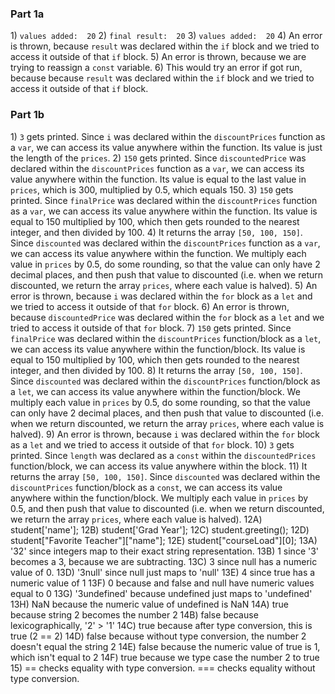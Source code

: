 ### Part 1a
1\) `values added:  20`
2\) `final result:  20`
3\) `values added:  20`
4\) An error is thrown, because `result` was declared within the `if` block and we tried to access it outside of that `if` block.
5\) An error is thrown, because we are trying to reassign a `const` variable.
6\) This would try an error if got run, because because `result` was declared within the `if` block and we tried to access it outside of that `if` block.

### Part 1b
1\) `3` gets printed. Since `i` was declared within the `discountPrices` function as a `var`, we can access its value anywhere within the function. Its value is just the length of the `prices`.
2\) `150` gets printed. Since `discountedPrice` was declared within the `discountPrices` function as a `var`, we can access its value anywhere within the function. Its value is equal to the last value in `prices`, which is 300, multiplied by 0.5, which equals 150.
3\) `150` gets printed. Since `finalPrice` was declared within the `discountPrices` function as a `var`, we can access its value anywhere within the function. Its value is equal to 150 multiplied by 100, which then gets rounded to the nearest integer, and then divided by 100.
4\) It returns the array `[50, 100, 150]`. Since `discounted` was declared within the `discountPrices` function as a `var`, we can access its value anywhere within the function. We multiply each value in `prices` by 0.5, do some rounding, so that the value can only have 2 decimal places, and then push that value to discounted (i.e. when we return discounted, we return the array `prices`, where each value is halved).
5\) An error is thrown, because `i` was declared within the `for` block as a `let` and we tried to access it outside of that `for` block.
6\) An error is thrown, because `discountedPrice` was declared within the `for` block as a `let` and we tried to access it outside of that `for` block.
7\) `150` gets printed. Since `finalPrice` was declared within the `discountPrices` function/block as a `let`, we can access its value anywhere within the function/block. Its value is equal to 150 multiplied by 100, which then gets rounded to the nearest integer, and then divided by 100.
8\) It returns the array `[50, 100, 150]`. Since `discounted` was declared within the `discountPrices` function/block as a `let`, we can access its value anywhere within the function/block. We multiply each value in `prices` by 0.5, do some rounding, so that the value can only have 2 decimal places, and then push that value to discounted (i.e. when we return discounted, we return the array `prices`, where each value is halved).
9\) An error is thrown, because `i` was declared within the `for` block as a `let` and we tried to access it outside of that `for` block.
10\) `3` gets printed. Since `length` was declared as a `const` within the `discountedPrices` function/block, we can access its value anywhere within the block.
11\) It returns the array `[50, 100, 150]`. Since `discounted` was declared within the `discountPrices` function/block as a `const`, we can access its value anywhere within the function/block. We multiply each value in `prices` by 0.5, and then push that value to discounted (i.e. when we return discounted, we return the array `prices`, where each value is halved).
12A) student['name'];
12B) student['Grad Year'];
12C) student.greeting();
12D) student["Favorite Teacher"]["name"];
12E) student["courseLoad"][0];
13A) '32' since integers map to their exact string representation.
13B) 1 since '3' becomes a 3, because we are subtracting.
13C) 3 since null has a numeric value of 0.
13D) '3null' since null just maps to 'null'
13E) 4 since true has a numeric value of 1
13F) 0 because and false and null have numeric values equal to 0
13G) '3undefined' because undefined just maps to 'undefined'
13H) NaN because the numeric value of undefined is NaN
14A) true because string 2 becomes the number 2
14B) false because lexicographically, '2' > '1'
14C) true because after type conversion, this is true (2 == 2)
14D) false because without type conversion, the number 2 doesn't equal the string 2
14E) false because the numeric value of true is 1, which isn't equal to 2
14F) true because we type case the number 2 to true
15) == checks equality with type conversion. === checks equality without type conversion.